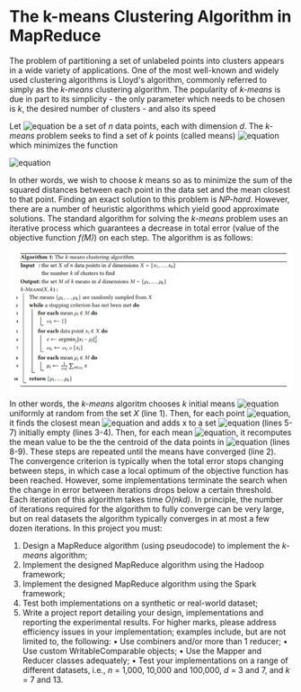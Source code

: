 # The k-means Clustering Algorithm in MapReduce

The problem of partitioning a set of unlabeled points into clusters appears in a wide variety of applications. One of the most well-known and widely used clustering algorithms is Lloyd's algorithm, commonly referred to simply as the *k-means* clustering algorithm. The popularity of *k-means* is due in part to its simplicity - the only parameter which needs to be chosen is *k*, the desired number of clusters - and also its speed

Let ![equation](http://www.sciweavers.org/upload/Tex2Img_1592905961/render.png) be a set of *n* data points, each with dimension *d*. The *k-means* problem seeks to find a set of *k* points (called means) ![equation](http://www.sciweavers.org/upload/Tex2Img_1592906204/render.png) which minimizes the function


![equation](http://www.sciweavers.org/upload/Tex2Img_1592906739/render.png)

In other words, we wish to choose *k* means so as to minimize the sum of the squared distances between each point in the data set and the mean closest to that point.
Finding an exact solution to this problem is *NP-hard*. However, there are a number of heuristic algorithms which yield good approximate solutions. The standard algorithm for solving the *k-means* problem uses an iterative process which guarantees a decrease in total error (value of the objective function *f(M)*) on each step. The algorithm is as follows:

![Image of Yaktocat](k-means.PNG)

In other words, the *k-means* algoritm chooses *k* initial means ![equation](http://www.sciweavers.org/upload/Tex2Img_1592952296/render.png) uniformly at random from the set *X* (line 1). Then, for each point ![equation](http://www.sciweavers.org/upload/Tex2Img_1592952368/render.png), it finds the closest mean ![equation](http://www.sciweavers.org/upload/Tex2Img_1592952501/render.png) and adds x to a set ![equation](http://www.sciweavers.org/upload/Tex2Img_1592952587/render.png) (lines 5-7) initially empty (lines 3-4). Then, for each mean ![equation](http://www.sciweavers.org/upload/Tex2Img_1592952672/render.png), it recomputes the mean value to be the the centroid of the data points in ![equation](http://www.sciweavers.org/upload/Tex2Img_1592952977/render.png) (lines 8-9).
These steps are repeated until the means have converged (line 2). The convergence criterion is typically when the total error stops changing between steps, in which case a local optimum of the objective function has been reached.
However, some implementations terminate the search when the change in error between iterations drops below a certain threshold. Each iteration of this algorithm takes time *O(nkd)*. In principle, the number of iterations required for the algorithm to fully converge can be very large, but on real datasets the algorithm typically converges in at most a few dozen iterations.
In this project you must:
1. Design a MapReduce algorithm (using pseudocode) to implement the *k-means* algorithm;
2. Implement the designed MapReduce algorithm using the Hadoop framework;
3. Implement the designed MapReduce algorithm using the Spark framework;
4. Test both implementations on a synthetic or real-world dataset;
5. Write a project report detailing your design, implementations and reporting the experimental results.
For higher marks, please address efficiency issues in your implementation; examples include, but are not limited to, the following:
• Use combiners and/or more than 1 reducer;
• Use custom WritableComparable objects;
• Use the Mapper and Reducer classes adequately;
• Test your implementations on a range of different datasets, i.e., *n* = 1,000, 10,000 and 100,000, *d* = 3 and 7, and *k* = 7 and 13.
